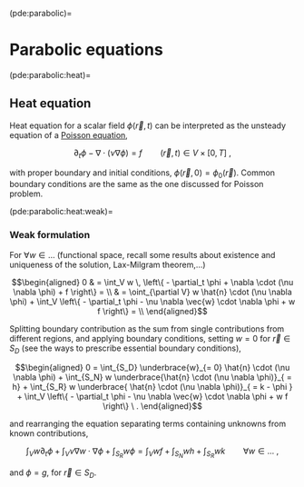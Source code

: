(pde:parabolic)=
# Parabolic equations

(pde:parabolic:heat)=
## Heat equation

Heat equation for a scalar field $\phi(\vec{r},t)$ can be interpreted as the unsteady equation of a [Poisson equation](pde:elliptic:poisson),

$$\partial_t \phi - \nabla \cdot (\nu \nabla \phi) = f \qquad (\vec{r}, t) \in V \times [0, T] \ ,$$

with proper boundary and initial conditions, $\phi(\vec{r},0) = \phi_0(\vec{r})$. Common boundary conditions are the same as the one discussed for Poisson problem.

(pde:parabolic:heat:weak)=
### Weak formulation

For $\forall w \in \dots$ (functional space, recall some results about existence and uniqueness of the solution, Lax-Milgram theorem,...)

$$\begin{aligned}
  0
  &  = \int_V w \, \left\{ - \partial_t \phi + \nabla \cdot (\nu \nabla \phi) + f \right\} = \\
  &  = \oint_{\partial V} w \hat{n} \cdot (\nu \nabla \phi) + \int_V \left\{ - \partial_t \phi - \nu \nabla \vec{w} \cdot \nabla \phi  + w f \right\} = \\
\end{aligned}$$

Splitting boundary contribution as the sum from single contributions from different regions, and applying boundary conditions, setting $w = 0$ for $\vec{r} \in S_D$ (see the ways to prescribe essential boundary conditions),

$$\begin{aligned}
  0 = \int_{S_D} \underbrace{w}_{= 0} \hat{n} \cdot (\nu \nabla \phi) + \int_{S_N} w \underbrace{\hat{n} \cdot (\nu \nabla \phi)}_{ = h} + \int_{S_R} w \underbrace{ \hat{n} \cdot (\nu \nabla \phi)}_{ = k - \phi } + \int_V \left\{ - \partial_t \phi  - \nu \nabla \vec{w} \cdot \nabla \phi  + w f \right\} \ .
\end{aligned}$$

and rearranging the equation separating terms containing unknowns from known contributions,

$$\int_{V} w \partial_t \phi + \int_{V} \nu \nabla w \cdot \nabla \phi + \int_{S_R} w \phi = \int_{V} w f + \int_{S_N} w h + \int_{S_R} w k \qquad \forall w \in \dots \ ,$$

and $\phi = g$, for $\vec{r} \in S_D$.



